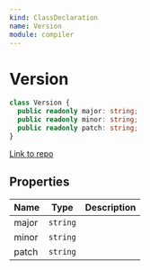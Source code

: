 ```yaml
---
kind: ClassDeclaration
name: Version
module: compiler
---
```


# Version

```ts
class Version {
  public readonly major: string;
  public readonly minor: string;
  public readonly patch: string;
}
```

[Link to repo](https://github.com/timdeschryver/angular/blob/master/packages/compiler/src/util.ts#L231-L242)

## Properties

| Name  | Type     | Description |
| ----- | -------- | ----------- |
| major | `string` |             |
| minor | `string` |             |
| patch | `string` |             |
